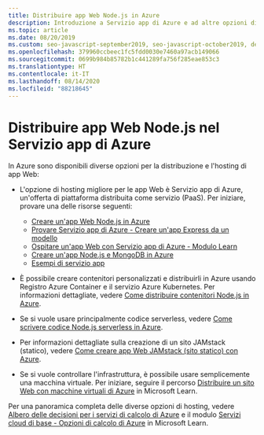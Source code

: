 ```yaml
---
title: Distribuire app Web Node.js in Azure
description: Introduzione a Servizio app di Azure e ad altre opzioni di hosting per app Web, incluse le app Web progressive
ms.topic: article
ms.date: 08/20/2019
ms.custom: seo-javascript-september2019, seo-javascript-october2019, devx-track-javascript
ms.openlocfilehash: 379960ccbeec1fc5fdd0030e7460a97acb149066
ms.sourcegitcommit: 0699b984b85782b1c441289fa756f285eae853c3
ms.translationtype: HT
ms.contentlocale: it-IT
ms.lasthandoff: 08/14/2020
ms.locfileid: "88218645"
---
```

# <a name="deploy-nodejs-web-apps-to-azure-app-service"></a>Distribuire app Web Node.js nel Servizio app di Azure

In Azure sono disponibili diverse opzioni per la distribuzione e l'hosting di app Web:

- L'opzione di hosting migliore per le app Web è Servizio app di Azure, un'offerta di piattaforma distribuita come servizio (PaaS). Per iniziare, provare una delle risorse seguenti:

  - [Creare un'app Web Node.js in Azure](/azure/app-service/app-service-web-get-started-nodejs)
  - [Provare Servizio app di Azure - Creare un'app Express da un modello](https://code.visualstudio.com/tryappservice/?utm_source=msftdocs&utm_medium=microsoft&utm_campaign=tryappservice)
  - [Ospitare un'app Web con Servizio app di Azure - Modulo Learn](/learn/modules/host-a-web-app-with-azure-app-service/index)
  - [Creare un'app Node.js e MongoDB in Azure](/azure/app-service/app-service-web-tutorial-nodejs-mongodb-app)
  - [Esempi di servizio app](/samples/browse/?languages=javascript%2Cnodejs&products=azure-app-service)

- È possibile creare contenitori personalizzati e distribuirli in Azure usando Registro Azure Container e il servizio Azure Kubernetes. Per informazioni dettagliate, vedere [Come distribuire contenitori Node.js in Azure](node-howto-deploy-containers.md).

- Se si vuole usare principalmente codice serverless, vedere [Come scrivere codice Node.js serverless in Azure](node-howto-write-serverless-code.md).

- Per informazioni dettagliate sulla creazione di un sito JAMstack (statico), vedere [Come creare app Web JAMstack (sito statico) con Azure](node-howto-create-static-site-jamstack.md).

- Se si vuole controllare l'infrastruttura, è possibile usare semplicemente una macchina virtuale. Per iniziare, seguire il percorso [Distribuire un sito Web con macchine virtuali di Azure](/learn/paths/deploy-a-website-with-azure-virtual-machines/) in Microsoft Learn.

Per una panoramica completa delle diverse opzioni di hosting, vedere [Albero delle decisioni per i servizi di calcolo di Azure](/azure/architecture/guide/technology-choices/compute-decision-tree) e il modulo [Servizi cloud di base - Opzioni di calcolo di Azure](/learn/modules/intro-to-azure-compute/) in Microsoft Learn.
